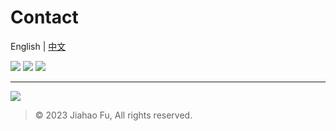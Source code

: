 # Contact
English | [中文](https://github.com/beixinti/beixinti/blob/main/docs/contact_zh_CN.md)

[![](https://img.shields.io/badge/-Telegram-2DA5E1.svg?style=for-the-badge&logo=telegram&logoColor=white&labelColor=03A9F4&color=B3E5FC)](https://t.me/beixinti)
[![](https://img.shields.io/badge/-Twitter-1D9BF0.svg?style=for-the-badge&logo=twitter&logoColor=white&labelColor=2196F3&color=BBDEFB)](https://t.me/beixinti)
[![](https://img.shields.io/badge/-Email-F44336.svg?style=for-the-badge&logo=gmail&logoColor=white&labelColor=F44336&color=FFCDD2)](mailto:beixinti@foxmail.com)

---

[![](https://img.shields.io/badge/-WECHAT-4CAF50.svg?style=for-the-badge&logo=wechat&logoColor=white&labelColor=4CAF50&color=C8E6C9)](https://user-images.githubusercontent.com/95170151/193442385-9aff9459-6589-4786-8b9e-2e7d91389e2d.jpg)

> © 2023 Jiahao Fu, All rights reserved.
